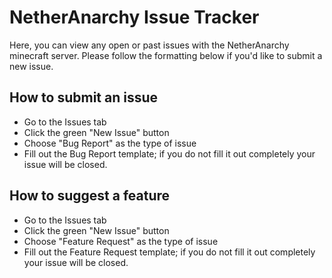 # NetherAnarchy Issue Tracker
Here, you can view any open or past issues with the NetherAnarchy minecraft server. Please follow the formatting below if you'd like to submit a new issue.

## How to submit an issue
- Go to the Issues tab
- Click the green "New Issue" button
- Choose "Bug Report" as the type of issue
- Fill out the Bug Report template; if you do not fill it out completely your issue will be closed.

## How to suggest a feature
- Go to the Issues tab
- Click the green "New Issue" button
- Choose "Feature Request" as the type of issue
- Fill out the Feature Request template; if you do not fill it out completely your issue will be closed.
